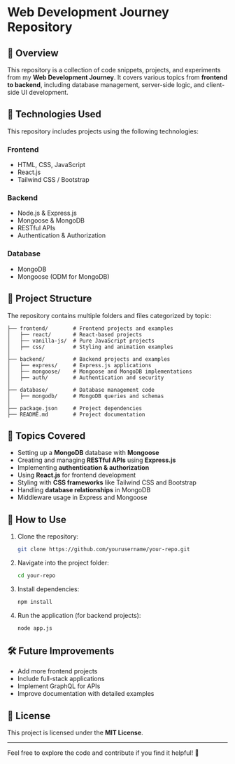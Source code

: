 # Web Development Journey Repository

## 📌 Overview
This repository is a collection of code snippets, projects, and experiments from my **Web Development Journey**. It covers various topics from **frontend to backend**, including database management, server-side logic, and client-side UI development.

## 🚀 Technologies Used
This repository includes projects using the following technologies:

### **Frontend**
- HTML, CSS, JavaScript
- React.js
- Tailwind CSS / Bootstrap

### **Backend**
- Node.js & Express.js
- Mongoose & MongoDB
- RESTful APIs
- Authentication & Authorization

### **Database**
- MongoDB
- Mongoose (ODM for MongoDB)

## 📂 Project Structure
The repository contains multiple folders and files categorized by topic:

```
├── frontend/        # Frontend projects and examples
│   ├── react/       # React-based projects
│   ├── vanilla-js/  # Pure JavaScript projects
│   ├── css/         # Styling and animation examples
│
├── backend/         # Backend projects and examples
│   ├── express/     # Express.js applications
│   ├── mongoose/    # Mongoose and MongoDB implementations
│   ├── auth/        # Authentication and security
│
├── database/        # Database management code
│   ├── mongodb/     # MongoDB queries and schemas
│
├── package.json     # Project dependencies
├── README.md        # Project documentation
```

## 📖 Topics Covered
- Setting up a **MongoDB** database with **Mongoose**
- Creating and managing **RESTful APIs** using **Express.js**
- Implementing **authentication & authorization**
- Using **React.js** for frontend development
- Styling with **CSS frameworks** like Tailwind CSS and Bootstrap
- Handling **database relationships** in MongoDB
- Middleware usage in Express and Mongoose

## 🔧 How to Use
1. Clone the repository:
   ```sh
   git clone https://github.com/yourusername/your-repo.git
   ```
2. Navigate into the project folder:
   ```sh
   cd your-repo
   ```
3. Install dependencies:
   ```sh
   npm install
   ```
4. Run the application (for backend projects):
   ```sh
   node app.js
   ```

## 🛠️ Future Improvements
- Add more frontend projects
- Include full-stack applications
- Implement GraphQL for APIs
- Improve documentation with detailed examples

## 📜 License
This project is licensed under the **MIT License**.

---

Feel free to explore the code and contribute if you find it helpful! 🚀

